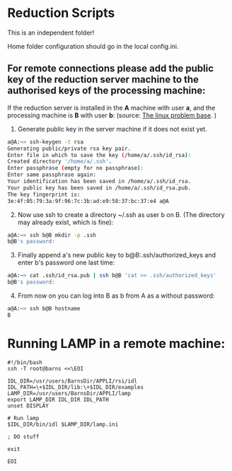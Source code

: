 Reduction Scripts
===============

This is an independent folder!

Home folder configuration should go in the local config.ini.

## For remote connections please add the public key of the reduction server machine to the authorised keys of the processing machine:

If the reduction server is installed in the **A** machine with user **a**, and the processing machine is **B** with user **b**:
(source: [The linux problem base](http://www.linuxproblem.org/art_9.html). )

1. Generate public key in the server machine if it does not exist yet.

```bash
a@A:~> ssh-keygen -t rsa
Generating public/private rsa key pair.
Enter file in which to save the key (/home/a/.ssh/id_rsa): 
Created directory '/home/a/.ssh'.
Enter passphrase (empty for no passphrase): 
Enter same passphrase again: 
Your identification has been saved in /home/a/.ssh/id_rsa.
Your public key has been saved in /home/a/.ssh/id_rsa.pub.
The key fingerprint is:
3e:4f:05:79:3a:9f:96:7c:3b:ad:e9:58:37:bc:37:e4 a@A
```

2. Now use ssh to create a directory ~/.ssh as user b on B. (The directory may already exist, which is fine):

```bash
a@A:~> ssh b@B mkdir -p .ssh
b@B's password: 
```

3. Finally append a's new public key to b@B:.ssh/authorized_keys and enter b's password one last time:

```bash
a@A:~> cat .ssh/id_rsa.pub | ssh b@B 'cat >> .ssh/authorized_keys'
b@B's password:
```
 
4. From now on you can log into B as b from A as a without password:

```bash
a@A:~> ssh b@B hostname
B
```



# Running LAMP in a remote machine:

```
#!/bin/bash
ssh -T root@barns <<\EOI

IDL_DIR=/usr/users/BarnsDir/APPLI/rsi/idl
IDL_PATH=\+$IDL_DIR/lib:\+$IDL_DIR/examples
LAMP_DIR=/usr/users/BarnsDir/APPLI/lamp
export LAMP_DIR IDL_DIR IDL_PATH
unset DISPLAY

# Run lamp
$IDL_DIR/bin/idl $LAMP_DIR/lamp.ini

; DO stuff

exit

EOI

```

